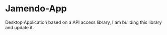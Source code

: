 # Jamendo-App
Desktop Application based on a API access library, I am building this library and update it.
